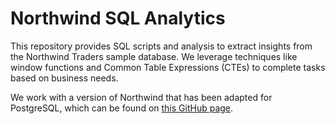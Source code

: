# Northwind SQL Analytics

This repository provides SQL scripts and analysis to extract insights from the Northwind Traders sample database. We leverage techniques like window functions and Common Table Expressions (CTEs) to complete tasks based on business needs.

We work with a version of Northwind that has been adapted for PostgreSQL, which can be found on [this GitHub page](https://github.com/pthom/northwind_psql/tree/master).